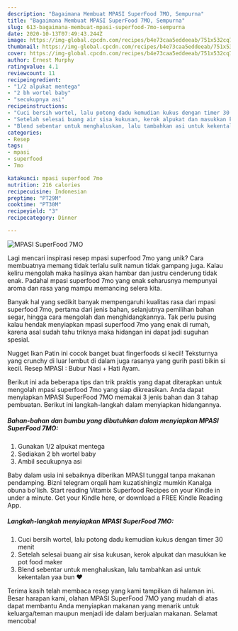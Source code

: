 ```yaml
---
description: "Bagaimana Membuat MPASI SuperFood 7MO, Sempurna"
title: "Bagaimana Membuat MPASI SuperFood 7MO, Sempurna"
slug: 613-bagaimana-membuat-mpasi-superfood-7mo-sempurna
date: 2020-10-13T07:49:43.244Z
image: https://img-global.cpcdn.com/recipes/b4e73caa5eddeeab/751x532cq70/mpasi-superfood-7mo-foto-resep-utama.jpg
thumbnail: https://img-global.cpcdn.com/recipes/b4e73caa5eddeeab/751x532cq70/mpasi-superfood-7mo-foto-resep-utama.jpg
cover: https://img-global.cpcdn.com/recipes/b4e73caa5eddeeab/751x532cq70/mpasi-superfood-7mo-foto-resep-utama.jpg
author: Ernest Murphy
ratingvalue: 4.1
reviewcount: 11
recipeingredient:
- "1/2 alpukat mentega"
- "2 bh wortel baby"
- "secukupnya asi"
recipeinstructions:
- "Cuci bersih wortel, lalu potong dadu kemudian kukus dengan timer 30 menit"
- "Setelah selesai buang air sisa kukusan, kerok alpukat dan masukkan ke pot food maker"
- "Blend sebentar untuk menghaluskan, lalu tambahkan asi untuk kekentalan yaa bun ❤"
categories:
- Resep
tags:
- mpasi
- superfood
- 7mo

katakunci: mpasi superfood 7mo 
nutrition: 216 calories
recipecuisine: Indonesian
preptime: "PT29M"
cooktime: "PT30M"
recipeyield: "3"
recipecategory: Dinner

---
```



![MPASI SuperFood 7MO](https://img-global.cpcdn.com/recipes/b4e73caa5eddeeab/751x532cq70/mpasi-superfood-7mo-foto-resep-utama.jpg)

Lagi mencari inspirasi resep mpasi superfood 7mo yang unik? Cara membuatnya memang tidak terlalu sulit namun tidak gampang juga. Kalau keliru mengolah maka hasilnya akan hambar dan justru cenderung tidak enak. Padahal mpasi superfood 7mo yang enak seharusnya mempunyai aroma dan rasa yang mampu memancing selera kita.

Banyak hal yang sedikit banyak mempengaruhi kualitas rasa dari mpasi superfood 7mo, pertama dari jenis bahan, selanjutnya pemilihan bahan segar, hingga cara mengolah dan menghidangkannya. Tak perlu pusing kalau hendak menyiapkan mpasi superfood 7mo yang enak di rumah, karena asal sudah tahu triknya maka hidangan ini dapat jadi suguhan spesial.

Nugget Ikan Patin ini cocok banget buat fingerfoods si kecil! Teksturnya yang crunchy di luar lembut di dalam juga rasanya yang gurih pasti bikin si kecil. Resep MPASI : Bubur Nasi + Hati Ayam.


Berikut ini ada beberapa tips dan trik praktis yang dapat diterapkan untuk mengolah mpasi superfood 7mo yang siap dikreasikan. Anda dapat menyiapkan MPASI SuperFood 7MO memakai 3 jenis bahan dan 3 tahap pembuatan. Berikut ini langkah-langkah dalam menyiapkan hidangannya.

<!--inarticleads1-->

##### Bahan-bahan dan bumbu yang dibutuhkan dalam menyiapkan MPASI SuperFood 7MO:

1. Gunakan 1/2 alpukat mentega
1. Sediakan 2 bh wortel baby
1. Ambil secukupnya asi


Baby dalam usia ini sebaiknya diberikan MPASI tunggal tanpa makanan pendamping. Bizni telegram orqali ham kuzatishingiz mumkin Kanalga obuna bo&#39;lish. Start reading Vitamix Superfood Recipes on your Kindle in under a minute. Get your Kindle here, or download a FREE Kindle Reading App. 

<!--inarticleads2-->

##### Langkah-langkah menyiapkan MPASI SuperFood 7MO:

1. Cuci bersih wortel, lalu potong dadu kemudian kukus dengan timer 30 menit
1. Setelah selesai buang air sisa kukusan, kerok alpukat dan masukkan ke pot food maker
1. Blend sebentar untuk menghaluskan, lalu tambahkan asi untuk kekentalan yaa bun ❤




Terima kasih telah membaca resep yang kami tampilkan di halaman ini. Besar harapan kami, olahan MPASI SuperFood 7MO yang mudah di atas dapat membantu Anda menyiapkan makanan yang menarik untuk keluarga/teman maupun menjadi ide dalam berjualan makanan. Selamat mencoba!
